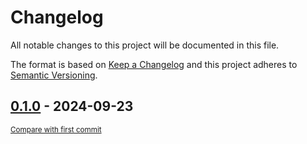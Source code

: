 # Changelog

All notable changes to this project will be documented in this file.

The format is based on [Keep a Changelog](http://keepachangelog.com/en/1.0.0/)
and this project adheres to [Semantic Versioning](http://semver.org/spec/v2.0.0.html).

<!-- insertion marker -->
## [0.1.0](https://github.com/tsypuk/aws-news/releases/tag/0.1.0) - 2024-09-23

<small>[Compare with first commit](https://github.com/tsypuk/aws-news/compare/0ececbbaf21c477d5f4470cf216275e2fd264f68...0.1.0)</small>

